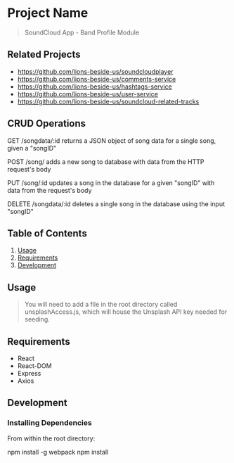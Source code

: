 # Project Name

> SoundCloud App - Band Profile Module

## Related Projects

  - https://github.com/lions-beside-us/soundcloudplayer
  - https://github.com/lions-beside-us/comments-service
  - https://github.com/lions-beside-us/hashtags-service
  - https://github.com/lions-beside-us/user-service
  - https://github.com/lions-beside-us/soundcloud-related-tracks

## CRUD Operations

GET /songdata/:id returns a JSON object of song data for a single song, given a "songID"

POST /song/ adds a new song to database with data from the HTTP request's body

PUT /song/:id updates a song in the database for a given "songID" with data from the request's body

DELETE /songdata/:id deletes a single song in the database using the input "songID"


## Table of Contents

1. [Usage](#Usage)
1. [Requirements](#requirements)
1. [Development](#development)

## Usage

> You will need to add a file in the root directory called unsplashAccess.js, which will house the Unsplash API key needed for seeding.


## Requirements

  - React
  - React-DOM
  - Express
  - Axios

## Development

### Installing Dependencies

From within the root directory:

npm install -g webpack
npm install


